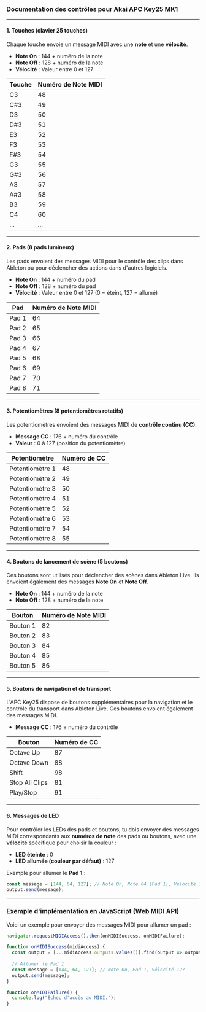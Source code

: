 ### Documentation des contrôles pour Akai APC Key25 MK1

---

#### 1. **Touches (clavier 25 touches)**
Chaque touche envoie un message MIDI avec une **note** et une **vélocité**.

- **Note On** : 144 + numéro de la note
- **Note Off** : 128 + numéro de la note
- **Vélocité** : Valeur entre 0 et 127

| Touche      | Numéro de Note MIDI |
|-------------|---------------------|
| C3          | 48                  |
| C#3         | 49                  |
| D3          | 50                  |
| D#3         | 51                  |
| E3          | 52                  |
| F3          | 53                  |
| F#3         | 54                  |
| G3          | 55                  |
| G#3         | 56                  |
| A3          | 57                  |
| A#3         | 58                  |
| B3          | 59                  |
| C4          | 60                  |
| ...         | ...                 |

---

#### 2. **Pads (8 pads lumineux)**
Les pads envoient des messages MIDI pour le contrôle des clips dans Ableton ou pour déclencher des actions dans d'autres logiciels.

- **Note On** : 144 + numéro du pad
- **Note Off** : 128 + numéro du pad
- **Vélocité** : Valeur entre 0 et 127 (0 = éteint, 127 = allumé)

| Pad         | Numéro de Note MIDI |
|-------------|---------------------|
| Pad 1       | 64                  |
| Pad 2       | 65                  |
| Pad 3       | 66                  |
| Pad 4       | 67                  |
| Pad 5       | 68                  |
| Pad 6       | 69                  |
| Pad 7       | 70                  |
| Pad 8       | 71                  |

---

#### 3. **Potentiomètres (8 potentiomètres rotatifs)**
Les potentiomètres envoient des messages MIDI de **contrôle continu (CC)**.

- **Message CC** : 176 + numéro du contrôle
- **Valeur** : 0 à 127 (position du potentiomètre)

| Potentiomètre | Numéro de CC |
|---------------|--------------|
| Potentiomètre 1 | 48         |
| Potentiomètre 2 | 49         |
| Potentiomètre 3 | 50         |
| Potentiomètre 4 | 51         |
| Potentiomètre 5 | 52         |
| Potentiomètre 6 | 53         |
| Potentiomètre 7 | 54         |
| Potentiomètre 8 | 55         |

---

#### 4. **Boutons de lancement de scène (5 boutons)**
Ces boutons sont utilisés pour déclencher des scènes dans Ableton Live. Ils envoient également des messages **Note On** et **Note Off**.

- **Note On** : 144 + numéro de la note
- **Note Off** : 128 + numéro de la note

| Bouton      | Numéro de Note MIDI |
|-------------|---------------------|
| Bouton 1    | 82                  |
| Bouton 2    | 83                  |
| Bouton 3    | 84                  |
| Bouton 4    | 85                  |
| Bouton 5    | 86                  |

---

#### 5. **Boutons de navigation et de transport**
L'APC Key25 dispose de boutons supplémentaires pour la navigation et le contrôle du transport dans Ableton Live. Ces boutons envoient également des messages MIDI.

- **Message CC** : 176 + numéro du contrôle

| Bouton              | Numéro de CC |
|---------------------|--------------|
| Octave Up           | 87           |
| Octave Down         | 88           |
| Shift               | 98           |
| Stop All Clips      | 81           |
| Play/Stop           | 91           |

---

#### 6. **Messages de LED**
Pour contrôler les LEDs des pads et boutons, tu dois envoyer des messages MIDI correspondants aux **numéros de note** des pads ou boutons, avec une **vélocité** spécifique pour choisir la couleur :

- **LED éteinte** : 0
- **LED allumée (couleur par défaut)** : 127

Exemple pour allumer le **Pad 1** :
```javascript
const message = [144, 64, 127]; // Note On, Note 64 (Pad 1), Vélocité 127 (allumé)
output.send(message);
```

---

### Exemple d'implémentation en JavaScript (Web MIDI API)

Voici un exemple pour envoyer des messages MIDI pour allumer un pad :

```javascript
navigator.requestMIDIAccess().then(onMIDISuccess, onMIDIFailure);

function onMIDISuccess(midiAccess) {
  const output = [...midiAccess.outputs.values()].find(output => output.name.includes("APC Key 25"));
  
  // Allumer le Pad 1
  const message = [144, 64, 127]; // Note On, Pad 1, Vélocité 127
  output.send(message);
}

function onMIDIFailure() {
  console.log("Échec d'accès au MIDI.");
}
```